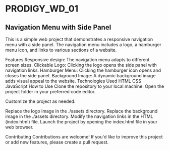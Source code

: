 # PRODIGY_WD_01
## Navigation Menu with Side Panel
This is a simple web project that demonstrates a responsive navigation menu with a side panel. The navigation menu includes a logo, a hamburger menu icon, and links to various sections of a website.

Features
Responsive design: The navigation menu adapts to different screen sizes.
Clickable Logo: Clicking the logo opens the side panel with navigation links.
Hamburger Menu: Clicking the hamburger icon opens and closes the side panel.
Background Image: A dynamic background image adds visual appeal to the website.
Technologies Used
HTML
CSS
JavaScript
How to Use
Clone the repository to your local machine:
Open the project folder in your preferred code editor.

Customize the project as needed:

Replace the logo image in the ./assets directory. Replace the background image in the ./assets directory. Modify the navigation links in the HTML (index.html) file. Launch the project by opening the index.html file in your web browser.

Contributing Contributions are welcome! If you'd like to improve this project or add new features, please create a pull request.
